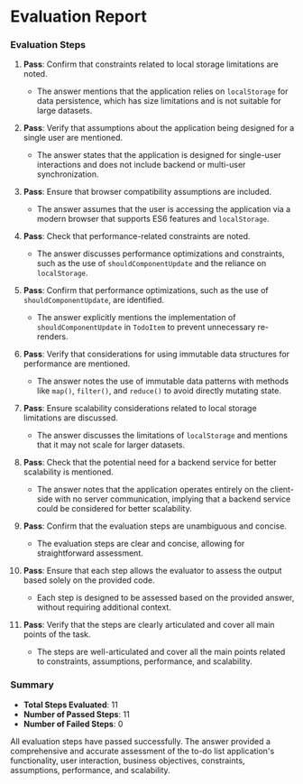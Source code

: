 # Evaluation Report

### Evaluation Steps

1. **Pass**: Confirm that constraints related to local storage limitations are noted.
   - The answer mentions that the application relies on `localStorage` for data persistence, which has size limitations and is not suitable for large datasets.

2. **Pass**: Verify that assumptions about the application being designed for a single user are mentioned.
   - The answer states that the application is designed for single-user interactions and does not include backend or multi-user synchronization.

3. **Pass**: Ensure that browser compatibility assumptions are included.
   - The answer assumes that the user is accessing the application via a modern browser that supports ES6 features and `localStorage`.

4. **Pass**: Check that performance-related constraints are noted.
   - The answer discusses performance optimizations and constraints, such as the use of `shouldComponentUpdate` and the reliance on `localStorage`.

5. **Pass**: Confirm that performance optimizations, such as the use of `shouldComponentUpdate`, are identified.
   - The answer explicitly mentions the implementation of `shouldComponentUpdate` in `TodoItem` to prevent unnecessary re-renders.

6. **Pass**: Verify that considerations for using immutable data structures for performance are mentioned.
   - The answer notes the use of immutable data patterns with methods like `map()`, `filter()`, and `reduce()` to avoid directly mutating state.

7. **Pass**: Ensure scalability considerations related to local storage limitations are discussed.
   - The answer discusses the limitations of `localStorage` and mentions that it may not scale for larger datasets.

8. **Pass**: Check that the potential need for a backend service for better scalability is mentioned.
   - The answer notes that the application operates entirely on the client-side with no server communication, implying that a backend service could be considered for better scalability.

9. **Pass**: Confirm that the evaluation steps are unambiguous and concise.
   - The evaluation steps are clear and concise, allowing for straightforward assessment.

10. **Pass**: Ensure that each step allows the evaluator to assess the output based solely on the provided code.
    - Each step is designed to be assessed based on the provided answer, without requiring additional context.

11. **Pass**: Verify that the steps are clearly articulated and cover all main points of the task.
    - The steps are well-articulated and cover all the main points related to constraints, assumptions, performance, and scalability.

### Summary

- **Total Steps Evaluated**: 11
- **Number of Passed Steps**: 11
- **Number of Failed Steps**: 0

All evaluation steps have passed successfully. The answer provided a comprehensive and accurate assessment of the to-do list application's functionality, user interaction, business objectives, constraints, assumptions, performance, and scalability.